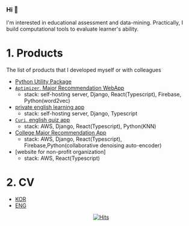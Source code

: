 ### Hi 👋

I'm interested in educational assessment and data-mining.
Practically, I build computational tools to evaluate learner's ability.
  
# 1. Products
The list of products that I developed myself or with colleagues
- [Python Utility Package](https://pypi.org/project/huni-utils/)
- [`Aptimizer`, Major Recommendation WebApp](https://khrrc-cmat.web.app/)
     - stack: self-hosting server, Django, React(Typescript), Firebase, Python(word2vec)
- [private english learning app](https://fluen-glish-6e302.web.app/)
     - stack: self-hosting server, Django, Typescript
- [`Curi`, english quiz app](https://learningwhales-25946.web.app/)
    - stack: AWS, Django, React(Typescript), Python(KNN)
- [College Major Recommendation App](https://aiedu-samdochi.web.app/)
    - stack: AWS, Django, React(Typescript), Firebase,Python(collaborative denoising auto-encoder)
- [website for non-profit organization]
     - stack: AWS, React(Typescript)

# 2. CV
- [KOR](https://huni1b-lab.com/cv/long?language=kor)
- [ENG](https://huni1b-lab.com/cv/long?language=eng)

<div align=center>
    
[![Hits](https://hits.seeyoufarm.com/api/count/incr/badge.svg?url=https%3A%2F%2Fgithub.com%2Fhuni1023%2Fhit-counter&count_bg=%2379C83D&title_bg=%23555555&icon=&icon_color=%23E7E7E7&title=hits&edge_flat=false)](https://hits.seeyoufarm.com)

</div>

<!--
**huni1023/huni1023** is a ✨ _special_ ✨ repository because its `README.md` (this file) appears on your GitHub profile.

Here are some ideas to get you started:

- 🔭 I’m currently working on ...
- 🌱 I’m currently learning ...
- 👯 I’m looking to collaborate on ...
- 🤔 I’m looking for help with ...
- 💬 Ask me about ...
- 📫 How to reach me: ...
- 😄 Pronouns: ...
- ⚡ Fun fact: ...
-->
